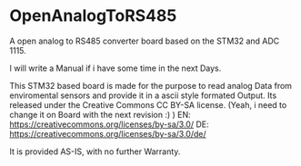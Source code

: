 # OpenAnalogToRS485
A open analog to RS485 converter board based on the STM32 and ADC 1115.

I will write a Manual if i have some time in the next Days.

This STM32 based board is made for the purpose to read analog Data from enviromental sensors and provide it in a ascii style formated Output.
Its released under the Creative Commons CC BY-SA license. (Yeah, i need to change it on Board with the next revision :) )
EN: https://creativecommons.org/licenses/by-sa/3.0/
DE: https://creativecommons.org/licenses/by-sa/3.0/de/

It is provided AS-IS, with no further Warranty. 
